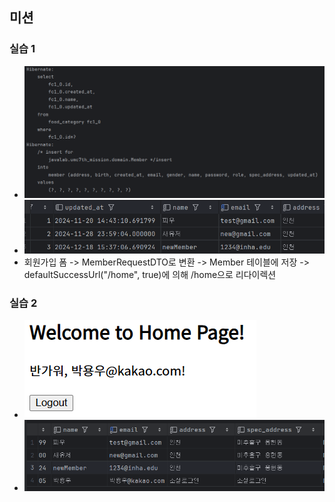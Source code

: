 ## 미션

### 실습 1
- ![mission_1_1.png](mission_1_1.png)
- ![mission_1_2.png](mission_1_2.png)
- 회원가입 폼 -> MemberRequestDTO로 변환 -> Member 테이블에 저장 -> defaultSuccessUrl("/home", true)에 의해 /home으로 리다이렉션

### 실습 2
- ![mission_2_1.png](mission_2_1.png)
- ![mission_2_2.png](mission_2_2.png)
